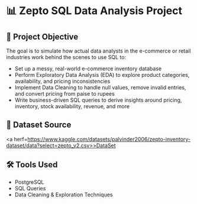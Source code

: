 # 📊 Zepto SQL Data Analysis Project

## 🎯 Project Objective
The goal is to simulate how actual data analysts in the e-commerce or retail industries work behind the scenes to use SQL to:
- Set up a messy, real-world e-commerce inventory database
- Perform Exploratory Data Analysis (EDA) to explore product categories, availability, and pricing inconsistencies
- Implement Data Cleaning to handle null values, remove invalid entries, and convert pricing from paise to rupees
- Write business-driven SQL queries to derive insights around pricing, inventory, stock availability, revenue, and more

## 📁 Dataset Source
<a herf=https://www.kaggle.com/datasets/palvinder2006/zepto-inventory-dataset/data?select=zepto_v2.csv>>DataSet</a>

## 🛠️ Tools Used
- PostgreSQL
- SQL Queries
- Data Cleaning & Exploration Techniques

  
